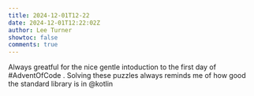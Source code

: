 ```yaml
---
title: 2024-12-01T12-22
date: 2024-12-01T12:22:02Z
author: Lee Turner
showtoc: false
comments: true
---
```


Always greatful for the nice gentle intoduction to the first day of #AdventOfCode . Solving these puzzles always reminds me of how good the standard library is in @kotlin

